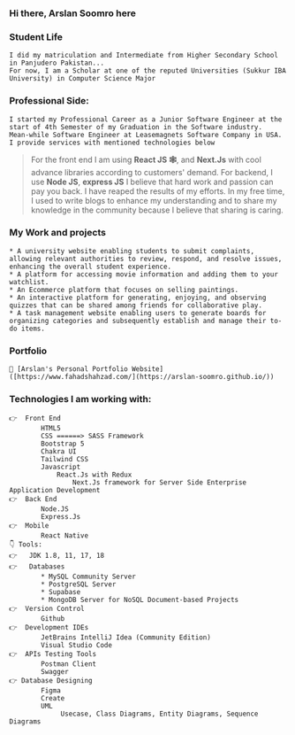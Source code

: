 ### Hi there, Arslan Soomro here

    
### Student Life
    I did my matriculation and Intermediate from Higher Secondary School in Panjudero Pakistan... 
    For now, I am a Scholar at one of the reputed Universities (Sukkur IBA University) in Computer Science Major

###  Professional Side:
    I started my Professional Career as a Junior Software Engineer at the start of 4th Semester of my Graduation in the Software industry.
    Mean-while Software Engineer at Leasemagnets Software Company in USA. 
    I provide services with mentioned technologies below
>   For the front end I am using **React JS 🕸️**, and **Next.Js** with cool advance libraries according to customers' demand.
    For backend, I use **Node JS**, **express JS**
    I believe that hard work and passion can pay you back. I have reaped the results of my efforts. In my free time, I used to write blogs to enhance my understanding and to share my knowledge in the community because I believe that sharing is caring.
### My Work and projects
    * A university website enabling students to submit complaints, allowing relevant authorities to review, respond, and resolve issues, enhancing the overall student experience.
    * A platform for accessing movie information and adding them to your watchlist.
    * An Ecommerce platform that focuses on selling paintings.
    * An interactive platform for generating, enjoying, and observing quizzes that can be shared among friends for collaborative play.
    * A task management website enabling users to generate boards for organizing categories and subsequently establish and manage their to-do items.
    
### Portfolio    
    🔗 [Arslan's Personal Portfolio Website]([https://www.fahadshahzad.com/](https://arslan-soomro.github.io/))

### Technologies I am working with:
    👉  Front End
            HTML5
            CSS ======> SASS Framework
            Bootstrap 5
            Chakra UI
            Tailwind CSS
            Javascript
                React.Js with Redux
                    Next.Js framework for Server Side Enterprise Application Development         
    👉  Back End
            Node.JS 
            Express.Js
    👉  Mobile
            React Native
    👇 Tools:
    👉	JDK 1.8, 11, 17, 18
    👉	Databases
            * MySQL Community Server
            * PostgreSQL Server
            * Supabase
            * MongoDB Server for NoSQL Document-based Projects
    👉  Version Control
            Github
    👉  Development IDEs
            JetBrains IntelliJ Idea (Community Edition)
            Visual Studio Code
    👉  APIs Testing Tools
            Postman Client
            Swagger
    👉 Database Designing
            Figma
            Create
            UML
                 Usecase, Class Diagrams, Entity Diagrams, Sequence Diagrams 

